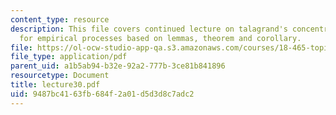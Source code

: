 ```yaml
---
content_type: resource
description: This file covers continued lecture on talagrand's concentration inequality
  for empirical processes based on lemmas, theorem and corollary.
file: https://ol-ocw-studio-app-qa.s3.amazonaws.com/courses/18-465-topics-in-statistics-statistical-learning-theory-spring-2007/9487bc4163fb684f2a01d5d3d8c7adc2_lecture30.pdf
file_type: application/pdf
parent_uid: a1b5ab94-b32e-92a2-777b-3ce81b841896
resourcetype: Document
title: lecture30.pdf
uid: 9487bc41-63fb-684f-2a01-d5d3d8c7adc2
---
```

